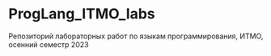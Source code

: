 # ProgLang_ITMO_labs
Репозиторий лабораторных работ по языкам программирования, 
ИТМО, осенний семестр 2023
